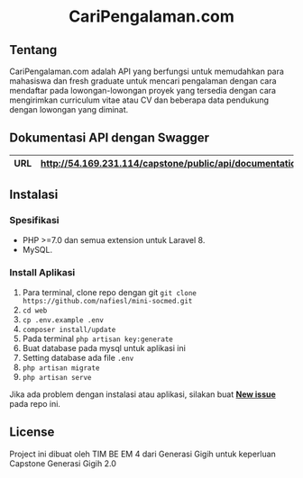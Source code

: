 <h1 align="center">CariPengalaman.com</h1>

## Tentang
CariPengalaman.com adalah API yang berfungsi untuk memudahkan para mahasiswa dan fresh graduate untuk mencari pengalaman dengan cara mendaftar pada lowongan-lowongan proyek yang tersedia dengan cara
mengirimkan curriculum vitae atau CV dan beberapa data pendukung dengan lowongan yang diminat.

## Dokumentasi API dengan Swagger

| URL | http://54.169.231.114/capstone/public/api/documentation|
| --- | --- |


## Instalasi

### Spesifikasi
- PHP >=7.0 dan semua extension untuk Laravel 8.
- MySQL.


### Install Aplikasi
1. Para terminal, clone repo dengan git `git clone https://github.com/nafiesl/mini-socmed.git`
2. `cd web`
3. `cp .env.example .env`
4. `composer install/update`
5. Pada terminal `php artisan key:generate`
6. Buat database pada mysql untuk aplikasi ini
7. Setting database ada file `.env`
8. `php artisan migrate`
9. `php artisan serve`


Jika ada problem dengan instalasi atau aplikasi, silakan buat [**New issue**](https://github.com/nafiesl/mini-socmed/issues) pada repo ini.


## License

Project ini dibuat oleh TIM BE EM 4 dari Generasi Gigih untuk keperluan Capstone Generasi Gigih 2.0